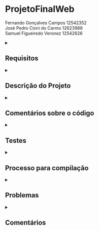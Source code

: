 # ProjetoFinalWeb

Fernando Gonçalves Campos 12542352 <br>
José Pedro Cioni do Carmo 12623988 <br>
Samuel Figueiredo Veronez 12542626

<!--Requirements-->
<details>
<summary>
  
## Requisitos
  
</summary>

  1. Dois tipos de usuários: Clientes e Administradores:<br>
  
    . Administradores gerenciam o registro de outros administradores, clientes e produtos/serviços.
  
    . Os clientes são usuários que acessam o sistema para comprar produtos/serviços.
  
    . O registro do administrador inclui, pelo menos: nome, id, telefone e e-mail.
  
    . Cada registro de cliente inclui, pelo menos: nome, id, endereço, telefone e e-mail.

  
  2. Produtos:
  
    . Os registros de produtos/serviços incluem, pelo menos: nome, id, foto, descrição, preço, quantidade em estoque e quantidade vendida.

    . Venda de Produtos (ou Serviços): Produtos são selecionados, sua quantidade escolhida e incluídos em um carrinho. Os produtos são comprados usando um número de cartão de crédito.

    . Gerenciamento de Produtos/Serviços: Administradores podem criar/atualizar/ler/excluir (CRUD) novos produtos e serviços. Por exemplo, eles podem alterar a quantidade em estoque.


  3. O sistema deve atender aos requisitos de acessibilidade e oferecer boa usabilidade. O sistema deve ser responsivo, o que significa que deve concluir as tarefas atribuídas dentro de um tempo razoável.<br>

</details>

<!--Project description-->
<details>
<summary>

## Descrição do Projeto

</summary>
  
  PetLove é um site de petshop completo, oferecendo produtos e informações para cuidar dos animais de estimação. Com interface amigável.
  
  Como funcionalidade extra uma barra de pesquisa junto com um filtro de preço.

  Uma <a href="https://www.figma.com/proto/x9shT7gVxjjd68K5l27GCM/Web?type=design&node-id=1-3&scaling=min-zoom&page-id=0%3A1&starting-point-node-id=1%3A3">Versão Figma</a> do mockup também foi feita.
  
  Os arquivos HTML/CSS de algumas dessas páginas estão disponibilizados na <a href="https://github.com/Fernando-Goncalves-Campos/ProjetoFinalWeb/tree/main/Prototipos">Pasta Prototipos</a>.
  
   ## Diagrama de Navegação

  ![alt text](https://github.com/Fernando-Goncalves-Campos/ProjetoFinalWeb/blob/main/Diagrama.png?raw=true)
  
   ### Página Principal
  
  ![alt text](https://github.com/Fernando-Goncalves-Campos/ProjetoFinalWeb/blob/main/Mockup/Loja.png?raw=true)
  
  ### Página Principal - versão white mode
 
  ![alt text](https://github.com/Fernando-Goncalves-Campos/ProjetoFinalWeb/blob/main/Mockup/Loja-white.png?raw=true)
  
  ### Detalhes do item
  
  ![alt text](https://github.com/Fernando-Goncalves-Campos/ProjetoFinalWeb/blob/main/Mockup/ItemDescription.png?raw=true)
  
  ### Carrinho de compra
  
  ![alt text](https://github.com/Fernando-Goncalves-Campos/ProjetoFinalWeb/blob/main/Mockup/Cart.png?raw=true)
  
  ### Login
  
  ![alt text](https://github.com/Fernando-Goncalves-Campos/ProjetoFinalWeb/blob/main/Mockup/Login.png?raw=true)
  
  ### Registrar
  
  ![alt text](https://github.com/Fernando-Goncalves-Campos/ProjetoFinalWeb/blob/main/Mockup/CreateAccount.png?raw=true)
  
</details>

<!--Comments about the code-->
<details>
<summary>

## Comentários sobre o código

</summary>

  Comentários pontuáis foram feitos em linha de código.

</details>

<!--Tests-->
<details>
<summary>

## Testes

</summary>

### Plano de teste
  
  Para seguir o plano de teste é necessário compilar a programção de acordo com o tópico "Processo para compilação"
  com ambos ,servidor e react, rodando é possível prosseguir para os testes manuais das funcionalidades.
  
  Como o servidor de Banco de dados já está implementado mudanças feitas em contas ou items são persistentes,
  por esse motivo caso deseje testar alguma modificação(item, conta) crie novos objetos.
  
  Para poder seguir o diagrama de navegação apresentado anteriormente duas contas já estão no sistema:
  
  #### Administrador
  
    Login: admin 
    Senha: admin
  
  - Items podem ser editados ao clicar no item desejado na tela inicial da loja.
  - Para editar usuários comums e administradores acesse pelo menu ao cliclar no nome da conta.
  
  #### Usuário Comum
  
    Login: user 
    Senha: user
  
  - Acesse o carrinho ao clicar no nome de usuário.
  
  #### Testes
      Gerais
  
        - verificar a navegação apresentada no diagrama.
        - Acessar os dois tipos de usuários.
        - Criar uma conta para usuário comum.
  
      Usuário Comum
  
        - Comprar Produtos.
        - Modificar o carrinho de compras.
        -
  
      Administrador
  
        - Modificar/Criar Items.
        - Gerenciar/Criar outras contas.
  
### Resultado dos testes

  Ao seguir os testes manualmente alguns problemas foram encontrados e assim foram sendo resolvidos.
 
</details>

<!--Build procedures-->
<details>
<summary>

## Processo para compilação

</summary>

É preciso ter o node.js instalado (eu acho): https://nodejs.org/en
a versão utilizada foi a 18.16

Antes de abrir o site é necessário ligar o servidor de banco de dados, estando no diretório (server)
rode o comando "node server.mjs"
  
Para abrir o site, deve-se abrir o diretório do react (lojaonline) no terminal e rodar o comando "npm start".

</details>

<!--Problems-->
<details>
<summary>

## Problemas

</summary>

  Alguns problemas de reatividade e do css estão 
  
</details>

<!--Comments-->
<details>
<summary>

## Comentários

</summary>


</details>
